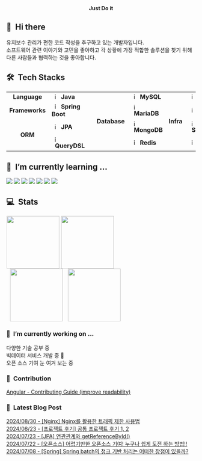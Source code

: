 <div align="center">
	<b>Just Do it</b>
</div>

## 👋 &nbsp;Hi there
유지보수 관리가 편한 코드 작성을 추구하고 있는 개발자입니다.  
소프트웨어 관련 이야기와 고민을 좋아하고 각 상황에 가장 적합한 솔루션을 찾기 위해 다른 사람들과 협력하는 것을 좋아합니다.  <br/>



## 🛠️&nbsp; Tech Stacks

<table>
  <tr>
    <td rowspan="1" align="center"><b>Language</b></td>
    <td><img src="https://staging.svgrepo.com/show/184143/java.svg" width="16px" alt="_icon" />&nbsp;&nbsp;<b>Java</b></td>
    <td rowspan="7"></td>
    <td rowspan="4" align="center"><b>Database</b></td>
    <td><img src="https://user-images.githubusercontent.com/112257466/209078356-d9120e3d-9498-4ee4-a38d-139a263910f4.png" width="16px" alt="_icon" />&nbsp;&nbsp;<b>MySQL</b></td>
    <td rowspan="4" align="center"><b>Infra</b></td>
    <td><img src="https://www.svgrepo.com/show/452192/docker.svg" width="16px" alt="_icon" />&nbsp;&nbsp;<b>Docker</b></td>
  </tr>
  <tr>
    <td rowspan="1" align="center"><b>Frameworks</b></td>
    <td><img src="https://user-images.githubusercontent.com/112257466/209075280-78be8487-7d6a-485c-92a8-d6677f0caab9.png" width="16px" alt="_icon" />&nbsp;&nbsp;<b>Spring Boot</b></td>
    <td><img src="https://www.svgrepo.com/show/373824/mariadb.svg" width="16px" alt="_icon" />&nbsp;&nbsp;<b>MariaDB</b></td>
    <td><img src="https://www.svgrepo.com/show/373924/nginx.svg" width="16px" alt="_icon" />&nbsp;&nbsp;<b>Nginx</b></td>
  </tr>
  <tr>
    <td rowspan="2" align="center"><b>ORM</b></td>
    <td><img src="https://user-images.githubusercontent.com/112257466/209076523-777fe02a-455f-48a0-a4b1-aeb9fff17b10.png" width="16px" alt="_icon" />&nbsp;&nbsp;<b>JPA</b></td>
    <td><img src="https://www.svgrepo.com/show/331488/mongodb.svg" width="16px" alt="_icon" />&nbsp;&nbsp;<b>MongoDB</b></td>
    <td><img src="https://www.svgrepo.com/show/354365/sonarqube.svg" width="16px" alt="_icon" />&nbsp;&nbsp;<b>SonarQube</b></td>
  </tr>
  <tr>
    <td><img src="https://github.com/GDSC-Team-J/ADDI-ML/assets/112257466/dff863c4-fb90-4747-a621-bdbd2c44a0be" width="16px" alt="_icon" />&nbsp;&nbsp;<b>QueryDSL</b></td>
    <td><img src="https://www.svgrepo.com/show/439288/redis.svg" width="16px" alt="_icon" />&nbsp;&nbsp;<b>Redis</b></td>
    <td><img src="https://www.svgrepo.com/show/353829/grafana.svg" width="16px" alt="_icon" />&nbsp;&nbsp;<b>Grafana</b></td>
  </tr>
</table> 
<!-- <td><img src="https://www.sophos.com/sites/default/files/2022-02/googlecloud.png" width="15px" alt="_icon" />&nbsp;&nbsp;<b>Google Cloud</td>
<td><img src="https://static-00.iconduck.com/assets.00/aws-icon-2048x2048-274bm1xi.png" width="15px" alt="_icon" />&nbsp;&nbsp;<b>AWS</td>
<td><img src="https://yt3.googleusercontent.com/ytc/AIf8zZTAG01_SUWCNq2jcOvl49us-MaQ0THgkfJwRnIO=s900-c-k-c0x00ffffff-no-rj" width="15px" alt="_icon" />&nbsp;&nbsp;<b>Naver Cloud</td>
<td><img src="https://seeklogo.com/images/G/github-actions-logo-031704BDC6-seeklogo.com.png" width="15px" alt="_icon" />&nbsp;&nbsp;<b>Github Action</td>
  <tr>
    <td colspan="2 align="center"><b>Infra</td>
    <td colspan="2" align="center"><b>CI/CD</td>
  </tr> -->

## 🌱 &nbsp;I’m currently learning ...
<img src="https://img.shields.io/badge/Elastic_Stack-005571?style=flat-square&logo=elasticstack&logoColor=white"/></a>
<img src="https://img.shields.io/badge/Kafka-231F20?style=flat-square&logo=apachekafka&logoColor=white"/></a>
<img src="https://img.shields.io/badge/Grafana-F46800?style=flat-square&logo=Grafana&logoColor=white"/></a>
<img src="https://img.shields.io/badge/Docker-2496ED?style=flat-square&logo=Docker&logoColor=white"/></a>
<img src="https://img.shields.io/badge/Apache_Jmeter-D22128?style=flat-square&logo=apachejmeter&logoColor=white"/></a>
<a href="https://spring.io/" target="_blank"><img src="https://img.shields.io/badge/Spring-6DB33F?style=flat-square&logo=Spring&logoColor=white"/></a>
<a href="https://aws.amazon.com/ko/" target="_blank"><img src="https://img.shields.io/badge/AWS-FF9900?style=flat-square&logo=amazonec2&logoColor=white"/></a>
</br>

## 💻 &nbsp;Stats
<p align="left">
    <a href="https://solved.ac/plate0113">
    <img src="http://mazassumnida.wtf/api/v2/generate_badge?boj=plate0113" style="margin-left: 1px; vertical-align:top" height=140/></a>
    <img src="http://mazandi.herokuapp.com/api?handle=plate0113&theme=cold" style="margin-left: 1px; vertical-align:top" height=140></a> <!-- cold, dark, warm -->
    </br>
    <img src="https://github-readme-stats.vercel.app/api?username=sihyunjojo&&show_icons=true&theme=highcontrast" style="margin-left: 10px; vertical-align:top" height=140/></a>
    <img src="https://github-readme-stats.vercel.app/api/top-langs/?username=sihyunjojo&layout=compact" style="margin-left: 10px; vertical-align:top" height=140 /></a>
</p>

<!--[![Top Langs](https://github-readme-stats.vercel.app/api/top-langs/?username=sihyunjojo&layout=compact)](https://github.com/sihyunjojo/github-readme-stats)
	<img src="http://mazandi.herokuapp.com/api?handle={handle}&theme=cold"/>
-->

<!--
**sihyunjojo/sihyunjojo** is a ✨ _special_ ✨ repository because its `README.md` (this file) appears on your GitHub profile.

Here are some ideas to get you started:

- 👯 I’m looking to collaborate on ...
- 🤔 I’m looking for help with ...
- 💬 Ask me about ...
- 📫 How to reach me: ...
- 😄 Pronouns: ...
- ⚡ Fun fact: ...
- 🤝 Contribution
Spring Boot Docker Guide(command not working)
- My Portpolio
-->

### 🔭 &nbsp;I’m currently working on ...
다양한 기술 공부 중 </br>
빅데이터 서비스 개발 중 :baby_chick:  </br>
오픈 소스 기여 눈 여겨 보는 중 </br>

### 🤝 &nbsp;Contribution
[Angular - Contributing Guide (improve readability)](https://github.com/angular/angular/pull/56974)</br>
<!-- 
Spring Boot Docker Guide(command not working)
start.spring.io(Bean Validation Description Change)
-->
### 📌 &nbsp;Latest Blog Post
[2024/08/30 - [Nginx] Nginx를 활용한 트래픽 제한 사용법](https://velog.io/@plate0113/Nginx-Nginx%EB%A5%BC-%ED%99%9C%EC%9A%A9%ED%95%9C-%ED%8A%B8%EB%9E%98%ED%94%BD-%EC%A0%9C%ED%95%9C-%EC%82%AC%EC%9A%A9%EB%B2%95)</br>
[2024/08/23 - [프로젝트 후기] 공통 프로젝트 후기 1, 2](https://velog.io/@plate0113/%ED%9A%8C%EC%83%81-%EA%B3%B5%ED%86%B5-%ED%94%84%EB%A1%9C%EC%A0%9D%ED%8A%B8-%ED%9B%84%EA%B8%B0)</br>
[2024/07/23 - [JPA] 연관관계와 getReferenceById()](https://velog.io/@plate0113/JPA-%EC%97%B0%EA%B4%80%EA%B4%80%EA%B3%84%EC%99%80-getReferenceById)</br>
[2024/07/22 - [오픈소스] 어렵기만한 오픈소스 기여! 누구나 쉽게 도전 하는 방법!!](https://velog.io/@plate0113/%EC%98%A4%ED%94%88%EC%86%8C%EC%8A%A4-%EC%96%B4%EB%A0%B5%EA%B8%B0%EB%A7%8C%ED%95%9C-%EC%98%A4%ED%94%88%EC%86%8C%EC%8A%A4-%EA%B8%B0%EC%97%AC-%EC%B4%88%EB%B3%B4%EA%B0%9C%EB%B0%9C%EC%9E%90%EB%8F%84-%EC%89%BD%EA%B2%8C-%EB%8F%84%EC%A0%84-%ED%95%98%EB%8A%94-%EB%B0%A9%EB%B2%95)</br>
[2024/07/08 - [Spring] Spring batch의 청크 기반 처리는 어떠한 장점이 있을까?](https://velog.io/@plate0113/Spring-Spring-batch%EC%9D%98-%EC%B2%AD%ED%81%AC-%EC%B2%98%EB%A6%AC%EB%8A%94-%EC%96%B4%EB%96%A0%ED%95%9C-%EC%9E%A5%EC%A0%90%EC%9D%B4-%EC%9E%88%EC%9D%84%EA%B9%8C)<br/>

<!-- ### 🙂 &nbsp;Portfolio 
[Notion Portfolio(fix...)](https://99sihyun.notion.site/Junior-Backend-Developer-b41971c29c8446eaab5e99c78b3795bc?pvs=4) -->
